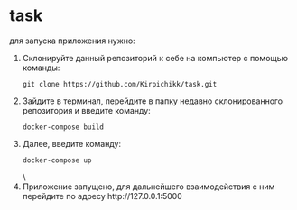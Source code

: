 # task
для запуска приложения нужно:
<ol>
  <li>Склонируйте данный репозиторий к себе на компьютер с помощью команды:</li>
  <pre><code>git clone https://github.com/Kirpichikk/task.git</code></pre>
  <li>Зайдите в терминал, перейдите в папку недавно склонированного репозитория и введите команду:</li>
  <pre><code>docker-compose build</code></pre>
  <li>Далее, введите команду:</li>
  <pre><code>docker-compose up</code></pre>\
  <li>Приложение запущено, для дальнейшего взаимодействия с ним перейдите по адресу http://127.0.0.1:5000</li>
</ol>

